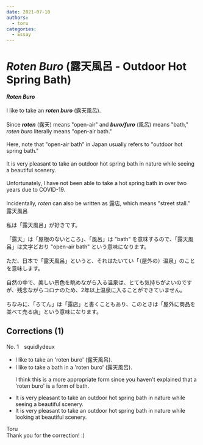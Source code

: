 ```yaml
---
date: 2021-07-10
authors:
  - toru
categories:
  - Essay
---
```


<h1 id="subject_show"><strong><em>Roten Buro</strong></em> (露天風呂 - Outdoor Hot Spring Bath)</h1>
<div class="date" hidden>Jul 10, 2021 06:54</div>
<div id="post"><div id="body_show_ori">
<strong><em>Roten Buro</strong></em><br/><br/>I like to take an <strong><em>roten buro</em></strong> (露天風呂).<br/><br/>Since <strong><em>roten</em></strong> (露天) means "open-air" and <strong><em>buro/furo</em></strong> (風呂) means "bath," <em>roten buro</em> literally means "open-air bath."<br/><br/>Here, note that "open-air bath" in Japan usually refers to "outdoor hot spring bath."<br/><br/>It is very pleasant to take an outdoor hot spring bath in nature while seeing a beautiful scenery.<br/><br/>Unfortunately, I have not been able to take a hot spring bath in over two years due to COVID-19.<br/><br/>Incidentally, <em>roten</em> can also be written as 露店, which means "street stall."
</div></div>

<!-- more -->

<div id="post_ja"><div id="body_show_mo">
露天風呂<br/><br/>私は「露天風呂」が好きです。<br/><br/>「露天」は「屋根のないところ」、「風呂」は "bath" を意味するので、「露天風呂」は文字どおり "open-air bath" という意味になります。<br/><br/>ただ、日本で「露天風呂」というと、それはたいてい「（屋外の）温泉」のことを意味します。<br/><br/>自然の中で、美しい景色を眺めながら入る温泉は、とても気持ちがよいのですが、残念ながらコロナのため、2年以上温泉に入ることができていません。<br/><br/>ちなみに、「ろてん」は「露店」と書くこともあり、このときは「屋外に商品を並べて売る店」という意味になります。
</div></div>

## Corrections (1)
<div id="block"><div class="first_name"> No. 1　<span class="just_name">squidlydeux</span></div><div id="block2">
<ul class="correction_field">
<li class="incorrect">I like to take an 'roten buro' (露天風呂).</li>
<li class="corrected correct">
I like to take <span class="f_blue">a bath in a</span> 'roten buro' (露天風呂).
<p class="correction_comment">I think this is a more appropriate form since you haven't explained that a 'roten buro' is a form of bath.</p>
</li>
</ul>
<ul class="correction_field">
<li class="incorrect">It is very pleasant to take an outdoor hot spring bath in nature while seeing a beautiful scenery.</li>
<li class="corrected correct">
It is very pleasant to take an outdoor hot spring bath in nature while <span class="f_blue">looking at</span> beautiful scenery.
</li>
</ul>
</div><div class="name"><span class="just_name">Toru</span><br>
Thank you for the correction! :)
</div>
</div>
